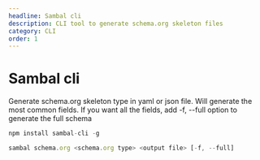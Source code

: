 ```yaml
---
headline: Sambal cli
description: CLI tool to generate schema.org skeleton files
category: CLI
order: 1
---
```


# Sambal cli

<p class="lead">Generate schema.org skeleton type in yaml or json file.  Will generate the most common fields.  If you want all the fields, add -f, --full option to generate the full schema</p>

```js
npm install sambal-cli -g

sambal schema.org <schema.org type> <output file> [-f, --full]
```